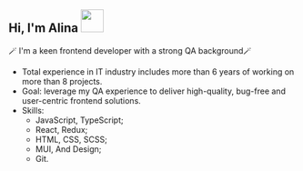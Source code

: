 ## Hi, I'm Alina <img src="https://media.tenor.com/yhSDIYWMe2QAAAAj/teagif-cute.gif" width=40>
🪄 I'm a keen frontend developer with a strong QA background🪄

- Total experience in IT industry includes more than 6 years of working on more than 8 projects. 
- Goal: leverage my QA experience to deliver high-quality, bug-free and user-centric frontend solutions.
- Skills:
  - JavaScript, TypeScript;
  - React, Redux;
  - HTML, CSS, SCSS;
  - MUI, And Design;
  - Git.
